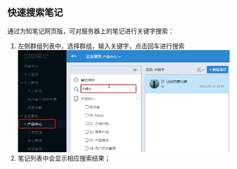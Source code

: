 ## 快速搜索笔记
通过为知笔记网页版，可对服务器上的笔记进行关键字搜索：
1. 左侧群组列表中，选择群组，输入关键字，点击回车进行搜索
![搜索笔记](img/searchweb-search.png)
2. 笔记列表中会显示相应搜索结果；

